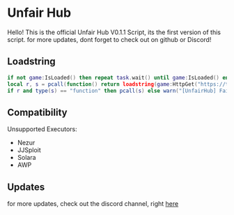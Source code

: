 # Unfair Hub
Hello! This is the official Unfair Hub V0.1.1 Script, its the first version of this script. for more updates, dont forget to check out on github or Discord!

## Loadstring
```lua
if not game:IsLoaded() then repeat task.wait() until game:IsLoaded() end
local r, s = pcall(function() return loadstring(game:HttpGet("https://tinyurl.com/UnfairHub")) end)
if r and type(s) == "function" then pcall(s) else warn("[UnfairHub] Failed to load script.") end
```


## Compatibility
Unsupported Executors:
* Nezur
* JJSploit
* Solara
* AWP

## Updates
for more updates, check out the discord channel, right [here](https://discord.com/invite/7m6n24djSh)
